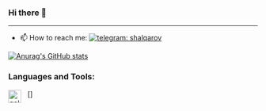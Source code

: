 ### Hi there 👋
---

- 📫 How to reach me: [![telegram: shalqarov](https://img.shields.io/twitter/url?label=Telegram&logo=telegram&style=social&url=https%3A%2F%2Ft.me%2FTemirlanw)](https://t.me/Temirlanw)


[![Anurag's GitHub stats](https://github-readme-stats.vercel.app/api?username=Shalqarov)](https://github.com/anuraghazra/github-readme-stats)


### Languages and Tools:
[<img align="left" alt="golang" width="26px" src="[https://cdn.jsdelivr.net/gh/devicons/devicon/icons/vscode/vscode-original.svg](https://upload.wikimedia.org/wikipedia/commons/archive/0/05/20191207182211%21Go_Logo_Blue.svg)" style="padding-right:10px;" />]
<!--
**Shalqarov/Shalqarov** is a ✨ _special_ ✨ repository because its `README.md` (this file) appears on your GitHub profile.

Here are some ideas to get you started:

- 🔭 I’m currently working on ...
- 🌱 I’m currently learning ...
- 👯 I’m looking to collaborate on ...
- 🤔 I’m looking for help with ...
- 💬 Ask me about ...

- 😄 Pronouns: ...
- ⚡ Fun fact: ...
-->
